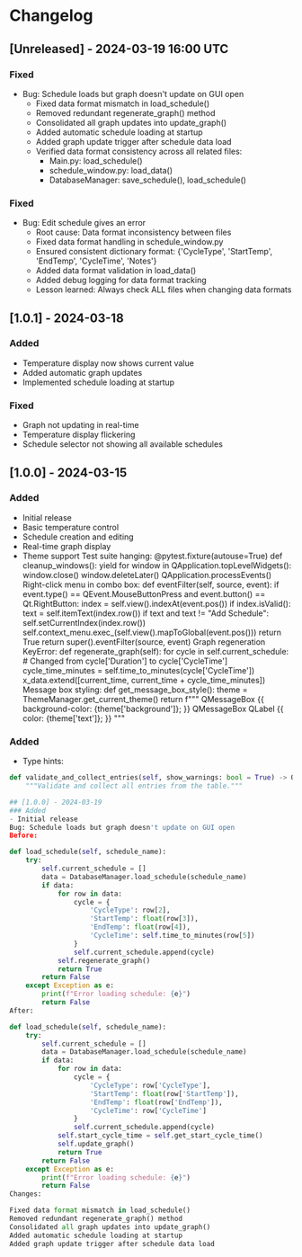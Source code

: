 # Changelog

## [Unreleased] - 2024-03-19 16:00 UTC
### Fixed
- Bug: Schedule loads but graph doesn't update on GUI open
  - Fixed data format mismatch in load_schedule()
  - Removed redundant regenerate_graph() method
  - Consolidated all graph updates into update_graph()
  - Added automatic schedule loading at startup
  - Added graph update trigger after schedule data load
  - Verified data format consistency across all related files:
    - Main.py: load_schedule()
    - schedule_window.py: load_data()
    - DatabaseManager: save_schedule(), load_schedule()

### Fixed
- Bug: Edit schedule gives an error
  - Root cause: Data format inconsistency between files
  - Fixed data format handling in schedule_window.py
  - Ensured consistent dictionary format: 
    {'CycleType', 'StartTemp', 'EndTemp', 'CycleTime', 'Notes'}
  - Added data format validation in load_data()
  - Added debug logging for data format tracking
  - Lesson learned: Always check ALL files when changing data formats

## [1.0.1] - 2024-03-18
### Added
- Temperature display now shows current value
- Added automatic graph updates
- Implemented schedule loading at startup

### Fixed
- Graph not updating in real-time
- Temperature display flickering
- Schedule selector not showing all available schedules

## [1.0.0] - 2024-03-15
### Added
- Initial release
- Basic temperature control
- Schedule creation and editing
- Real-time graph display
- Theme support 
Test suite hanging:
@pytest.fixture(autouse=True)
def cleanup_windows():
    yield
    for window in QApplication.topLevelWidgets():
        window.close()
        window.deleteLater()
    QApplication.processEvents()
Right-click menu in combo box:
def eventFilter(self, source, event):
    if event.type() == QEvent.MouseButtonPress and event.button() == Qt.RightButton:
        index = self.view().indexAt(event.pos())
        if index.isValid():
            text = self.itemText(index.row())
            if text and text != "Add Schedule":
                self.setCurrentIndex(index.row())
                self.context_menu.exec_(self.view().mapToGlobal(event.pos()))
                return True
    return super().eventFilter(source, event)
Graph regeneration KeyError:
def regenerate_graph(self):
    for cycle in self.current_schedule:
        # Changed from cycle['Duration'] to cycle['CycleTime']
        cycle_time_minutes = self.time_to_minutes(cycle['CycleTime'])
        x_data.extend([current_time, current_time + cycle_time_minutes])
Message box styling:
def get_message_box_style():
    theme = ThemeManager.get_current_theme()
    return f"""
        QMessageBox {{
            background-color: {theme['background']};
        }}
        QMessageBox QLabel {{
            color: {theme['text']};
        }}
    """

### Added
- Type hints:
```python
def validate_and_collect_entries(self, show_warnings: bool = True) -> Optional[List[Dict]]:
    """Validate and collect all entries from the table."""

## [1.0.0] - 2024-03-19
### Added
- Initial release 
Bug: Schedule loads but graph doesn't update on GUI open
Before:

def load_schedule(self, schedule_name):
    try:
        self.current_schedule = []
        data = DatabaseManager.load_schedule(schedule_name)
        if data:
            for row in data:
                cycle = {
                    'CycleType': row[2],
                    'StartTemp': float(row[3]),
                    'EndTemp': float(row[4]),
                    'CycleTime': self.time_to_minutes(row[5])
                }
                self.current_schedule.append(cycle)
            self.regenerate_graph()
            return True
        return False
    except Exception as e:
        print(f"Error loading schedule: {e}")
        return False
After:

def load_schedule(self, schedule_name):
    try:
        self.current_schedule = []
        data = DatabaseManager.load_schedule(schedule_name)
        if data:
            for row in data:
                cycle = {
                    'CycleType': row['CycleType'],
                    'StartTemp': float(row['StartTemp']),
                    'EndTemp': float(row['EndTemp']),
                    'CycleTime': row['CycleTime']
                }
                self.current_schedule.append(cycle)
            self.start_cycle_time = self.get_start_cycle_time()
            self.update_graph()
            return True
        return False
    except Exception as e:
        print(f"Error loading schedule: {e}")
        return False
Changes:

Fixed data format mismatch in load_schedule()
Removed redundant regenerate_graph() method
Consolidated all graph updates into update_graph()
Added automatic schedule loading at startup
Added graph update trigger after schedule data load